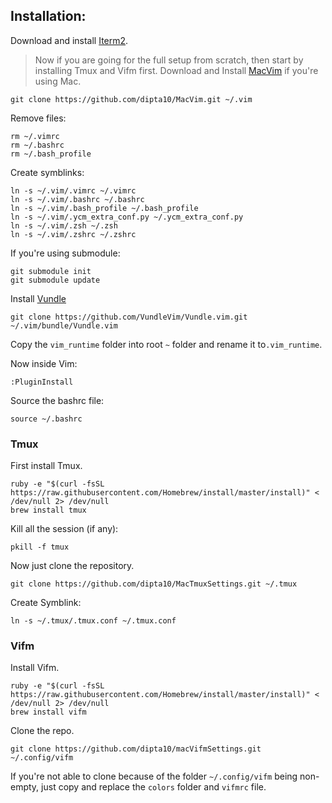 ## Installation:

Download and install [Iterm2](https://www.iterm2.com/downloads.html).
> Now if you are going for the full setup from scratch, then start by installing Tmux and Vifm first.
Download and Install [MacVim](https://github.com/macvim-dev/macvim/releases/tag/snapshot-155) if you're using Mac.

```
git clone https://github.com/dipta10/MacVim.git ~/.vim
```

Remove files:
```
rm ~/.vimrc
rm ~/.bashrc
rm ~/.bash_profile
```

Create symblinks:

```
ln -s ~/.vim/.vimrc ~/.vimrc
ln -s ~/.vim/.bashrc ~/.bashrc
ln -s ~/.vim/.bash_profile ~/.bash_profile
ln -s ~/.vim/.ycm_extra_conf.py ~/.ycm_extra_conf.py
ln -s ~/.vim/.zsh ~/.zsh
ln -s ~/.vim/.zshrc ~/.zshrc
```

If you're using submodule:
```
git submodule init
git submodule update
```

Install [Vundle](https://github.com/VundleVim/Vundle.vim)
```
git clone https://github.com/VundleVim/Vundle.vim.git ~/.vim/bundle/Vundle.vim
```
Copy the `vim_runtime` folder into root `~` folder and rename it to`.vim_runtime`.

Now inside Vim:
```
:PluginInstall
```
Source the bashrc file:
```
source ~/.bashrc
```

### Tmux
First install Tmux.
```
ruby -e "$(curl -fsSL https://raw.githubusercontent.com/Homebrew/install/master/install)" < /dev/null 2> /dev/null
brew install tmux
```
Kill all the session (if any):
```
pkill -f tmux
```
Now just clone the repository.
```
git clone https://github.com/dipta10/MacTmuxSettings.git ~/.tmux
```
Create Symblink:
```
ln -s ~/.tmux/.tmux.conf ~/.tmux.conf
```

### Vifm
Install Vifm.
```
ruby -e "$(curl -fsSL https://raw.githubusercontent.com/Homebrew/install/master/install)" < /dev/null 2> /dev/null
brew install vifm
```
Clone the repo.
```
git clone https://github.com/dipta10/macVifmSettings.git ~/.config/vifm
```
If you're not able to clone because of the folder `~/.config/vifm` being non-empty, just copy and replace the `colors` folder and `vifmrc` file.
